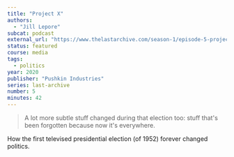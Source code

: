 ```yaml
---
title: "Project X"
authors:
  - "Jill Lepore"
subcat: podcast
external_url: "https://www.thelastarchive.com/season-1/episode-5-project-x"
status: featured
course: media
tags:
  - politics
year: 2020
publisher: "Pushkin Industries"
series: last-archive
number: 5
minutes: 42
---
```


> A lot more subtle stuff changed during that election too: stuff that's been forgotten because now it's everywhere.

How the first televised presidential election (of 1952) forever changed politics.

